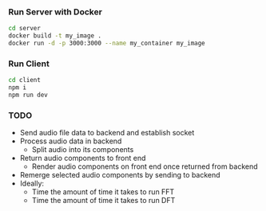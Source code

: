 ### Run Server with Docker
```bash
cd server
docker build -t my_image .
docker run -d -p 3000:3000 --name my_container my_image
```

### Run Client
```bash
cd client
npm i
npm run dev
```

### TODO
- Send audio file data to backend and establish socket
- Process audio data in backend
  - Split audio into its components
- Return audio components to front end
  - Render audio components on front end once returned from backend
- Remerge selected audio components by sending to backend
- Ideally:
  - Time the amount of time it takes to run FFT
  - Time the amount of time it takes to run DFT
